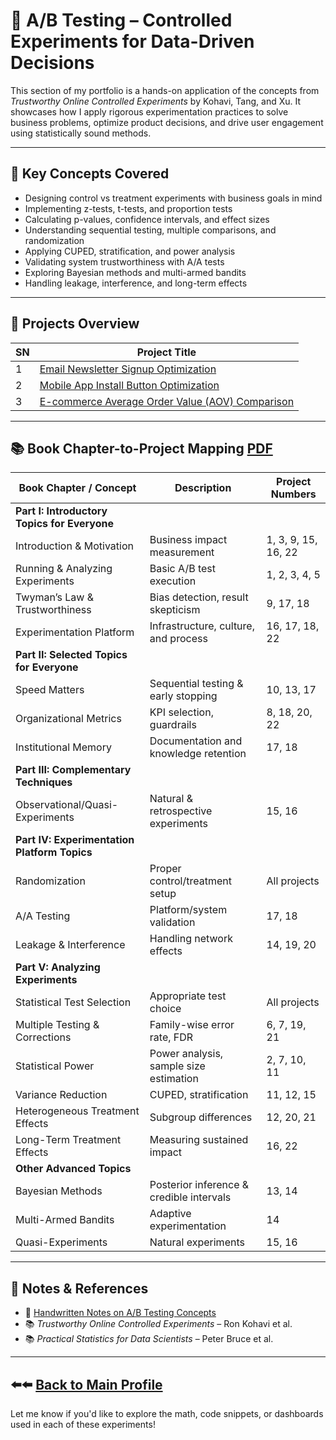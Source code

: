 # 🎯 A/B Testing – Controlled Experiments for Data-Driven Decisions

This section of my portfolio is a hands-on application of the concepts from *Trustworthy Online Controlled Experiments* by Kohavi, Tang, and Xu. It showcases how I apply rigorous experimentation practices to solve business problems, optimize product decisions, and drive user engagement using statistically sound methods.

---

## 🧪 Key Concepts Covered

- Designing control vs treatment experiments with business goals in mind
- Implementing z-tests, t-tests, and proportion tests
- Calculating p-values, confidence intervals, and effect sizes
- Understanding sequential testing, multiple comparisons, and randomization
- Applying CUPED, stratification, and power analysis
- Validating system trustworthiness with A/A tests
- Exploring Bayesian methods and multi-armed bandits
- Handling leakage, interference, and long-term effects

---

## 📁 Projects Overview 

| SN | Project Title                                                                 |
|----|--------------------------------------------------------------------------------|
| 1  | [ Email Newsletter Signup Optimization](https://github.com/DhawaDG/Email-Newsletter-Signup-Optimization)                          |
| 2  | [ Mobile App Install Button Optimization](https://github.com/DhawaDG/Mobile-App-Install-Button-Test)                          |
| 3  | [ E-commerce Average Order Value (AOV) Comparison](https://github.com/DhawaDG/-E-commerce-Average-Order-Value-AOV-Comparison)                          |


---

## 📚 Book Chapter-to-Project Mapping **[PDF](https://github.com/DhawaDG/AB_Testing_Project/blob/main/fullupdatedABproject.pdf)**

| Book Chapter / Concept                          | Description                                      | Project Numbers           |
|--------------------------------------------------|--------------------------------------------------|---------------------------|
| **Part I: Introductory Topics for Everyone**     |                                                  |                           |
| Introduction & Motivation                        | Business impact measurement                      | 1, 3, 9, 15, 16, 22       |
| Running & Analyzing Experiments                  | Basic A/B test execution                         | 1, 2, 3, 4, 5             |
| Twyman’s Law & Trustworthiness                   | Bias detection, result skepticism                | 9, 17, 18                 |
| Experimentation Platform                         | Infrastructure, culture, and process             | 16, 17, 18, 22            |
| **Part II: Selected Topics for Everyone**        |                                                  |                           |
| Speed Matters                                     | Sequential testing & early stopping              | 10, 13, 17                |
| Organizational Metrics                           | KPI selection, guardrails                        | 8, 18, 20, 22             |
| Institutional Memory                             | Documentation and knowledge retention            | 17, 18                    |
| **Part III: Complementary Techniques**           |                                                  |                           |
| Observational/Quasi-Experiments                  | Natural & retrospective experiments              | 15, 16                    |
| **Part IV: Experimentation Platform Topics**     |                                                  |                           |
| Randomization                                     | Proper control/treatment setup                   | All projects              |
| A/A Testing                                       | Platform/system validation                       | 17, 18                    |
| Leakage & Interference                           | Handling network effects                         | 14, 19, 20                |
| **Part V: Analyzing Experiments**                |                                                  |                           |
| Statistical Test Selection                        | Appropriate test choice                          | All projects              |
| Multiple Testing & Corrections                   | Family-wise error rate, FDR                      | 6, 7, 19, 21              |
| Statistical Power                                | Power analysis, sample size estimation           | 2, 7, 10, 11              |
| Variance Reduction                               | CUPED, stratification                            | 11, 12, 15                |
| Heterogeneous Treatment Effects                  | Subgroup differences                             | 12, 20, 21                |
| Long-Term Treatment Effects                      | Measuring sustained impact                       | 16, 22                    |
| **Other Advanced Topics**                        |                                                  |                           |
| Bayesian Methods                                 | Posterior inference & credible intervals         | 13, 14                    |
| Multi-Armed Bandits                              | Adaptive experimentation                         | 14                        |
| Quasi-Experiments                                | Natural experiments                              | 15, 16                    |

---

## 📓 Notes & References

- 📄 [Handwritten Notes on A/B Testing Concepts](#)
- 📚 *Trustworthy Online Controlled Experiments* – Ron Kohavi et al.
- 📚 *Practical Statistics for Data Scientists* – Peter Bruce et al.

---
## ⬅️⬅️ [Back to Main Profile](https://github.com/DhawaDG)

Let me know if you'd like to explore the math, code snippets, or dashboards used in each of these experiments!

